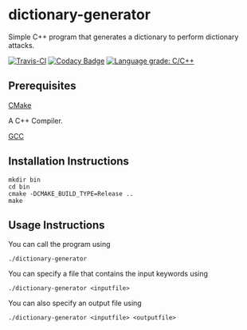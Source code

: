 # dictionary-generator

Simple C++ program that generates a dictionary to perform dictionary attacks.

[![Travis-CI](https://travis-ci.org/saurabhsangpal/dictionary-generator.svg?branch=master)](https://travis-ci.org/saurabhsangpal/dictionary-generator)
[![Codacy Badge](https://api.codacy.com/project/badge/Grade/cdd59c1a614a4c4aac80099c0786eda4)](https://app.codacy.com/app/saurabhsangpal/dictionary-generator?utm_source=github.com&utm_medium=referral&utm_content=saurabhsangpal/dictionary-generator&utm_campaign=Badge_Grade_Dashboard)
[![Language grade: C/C++](https://img.shields.io/lgtm/grade/cpp/g/saurabhsangpal/dictionary-generator.svg?logo=lgtm&logoWidth=18)](https://lgtm.com/projects/g/saurabhsangpal/dictionary-generator/context:cpp)

## Prerequisites

[CMake](https://cmake.org)

A C++ Compiler.

[GCC](https://gnu.org/software/gcc)

## Installation Instructions

	mkdir bin
	cd bin
	cmake -DCMAKE_BUILD_TYPE=Release ..
	make

## Usage Instructions

You can call the program using

	./dictionary-generator

You can specify a file that contains the input keywords using

	./dictionary-generator <inputfile>

You can also specify an output file using

	./dictionary-generator <inputfile> <outputfile>
